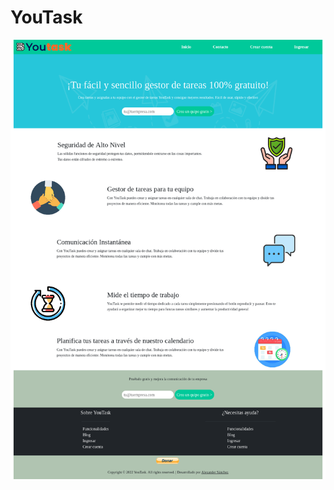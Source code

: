 # YouTask
![imagen](https://github.com/alexSanchez0516/YouTask/blob/main/public/build/img/youtaskV01.png)
